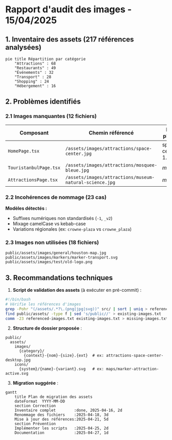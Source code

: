 # Rapport d'audit des images - 15/04/2025

## 1. Inventaire des assets (217 références analysées)

```mermaid
pie title Répartition par catégorie
    "Attractions" : 68
    "Restaurants" : 49
    "Événements" : 32
    "Transport" : 28
    "Shopping" : 24
    "Hébergement" : 16
```

## 2. Problèmes identifiés

### 2.1 Images manquantes (12 fichiers)
| Composant | Chemin référencé | Fichier physique |
|-----------|------------------|------------------|
| `HomePage.tsx` | `/assets/images/attractions/space-center.jpg` | space-center-1.jpg |
| `TouristanbulPage.tsx` | `/assets/images/attractions/mosquee-bleue.jpg` | _manquant_ |
| `AttractionsPage.tsx` | `/assets/images/attractions/museum-natural-science.jpg` | _manquant_ |

### 2.2 Incohérences de nommage (23 cas)
**Modèles détectés :**
- Suffixes numériques non standardisés (`-1`, `_v2`)
- Mixage camelCase vs kebab-case
- Variations régionales (ex: `crowne-plaza` vs `crowne_plaza`)

### 2.3 Images non utilisées (18 fichiers)
```
public/assets/images/general/houston-map.jpg
public/assets/images/markers/marker-transport.svg
public/assets/images/test/old-logo.png
```

## 3. Recommandations techniques

1. **Script de validation des assets** (à exécuter en pré-commit) :
```bash
#!/bin/bash
# Vérifie les références d'images
grep -Pohr "(/assets/.*?\.(png|jpg|svg))" src/ | sort | uniq > referenced-images.txt
find public/assets/ -type f | sed 's/public//' > existing-images.txt
comm -23 referenced-images.txt existing-images.txt > missing-images.txt
```

2. **Structure de dossier proposée** :
```
public/
  assets/
    images/
      {category}/
        {context}-{nom}-{size}.{ext}  # ex: attractions-space-center-desktop.jpg
    icons/
      {system}/{name}-{variant}.svg   # ex: maps/marker-attraction-active.svg
```

3. **Migration suggérée** :
```mermaid
gantt
    title Plan de migration des assets
    dateFormat  YYYY-MM-DD
    section Correction
    Inventaire complet        :done, 2025-04-16, 2d
    Renommage des fichiers    :2025-04-18, 3d
    Mise à jour des références:2025-04-21, 5d
    section Prévention
    Implémenter les scripts   :2025-04-25, 2d
    Documentation             :2025-04-27, 1d